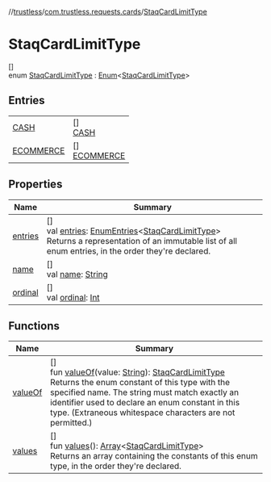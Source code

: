 //[trustless](../../../index.md)/[com.trustless.requests.cards](../index.md)/[StaqCardLimitType](index.md)

# StaqCardLimitType

[]\
enum [StaqCardLimitType](index.md) : [Enum](https://kotlinlang.org/api/latest/jvm/stdlib/kotlin/-enum/index.html)&lt;[StaqCardLimitType](index.md)&gt;

## Entries

| | |
|---|---|
| [CASH](-c-a-s-h/index.md) | []<br>[CASH](-c-a-s-h/index.md) |
| [ECOMMERCE](-e-c-o-m-m-e-r-c-e/index.md) | []<br>[ECOMMERCE](-e-c-o-m-m-e-r-c-e/index.md) |

## Properties

| Name | Summary |
|---|---|
| [entries](entries.md) | []<br>val [entries](entries.md): [EnumEntries](https://kotlinlang.org/api/latest/jvm/stdlib/kotlin.enums/-enum-entries/index.html)&lt;[StaqCardLimitType](index.md)&gt;<br>Returns a representation of an immutable list of all enum entries, in the order they're declared. |
| [name](../../com.trustless.requests.kyc.retrieveSteps/-input-k-y-c-type/-d-o-c-u-m-e-n-t/index.md#-372974862%2FProperties%2F851456926) | []<br>val [name](../../com.trustless.requests.kyc.retrieveSteps/-input-k-y-c-type/-d-o-c-u-m-e-n-t/index.md#-372974862%2FProperties%2F851456926): [String](https://kotlinlang.org/api/latest/jvm/stdlib/kotlin/-string/index.html) |
| [ordinal](../../com.trustless.requests.kyc.retrieveSteps/-input-k-y-c-type/-d-o-c-u-m-e-n-t/index.md#-739389684%2FProperties%2F851456926) | []<br>val [ordinal](../../com.trustless.requests.kyc.retrieveSteps/-input-k-y-c-type/-d-o-c-u-m-e-n-t/index.md#-739389684%2FProperties%2F851456926): [Int](https://kotlinlang.org/api/latest/jvm/stdlib/kotlin/-int/index.html) |

## Functions

| Name | Summary |
|---|---|
| [valueOf](value-of.md) | []<br>fun [valueOf](value-of.md)(value: [String](https://kotlinlang.org/api/latest/jvm/stdlib/kotlin/-string/index.html)): [StaqCardLimitType](index.md)<br>Returns the enum constant of this type with the specified name. The string must match exactly an identifier used to declare an enum constant in this type. (Extraneous whitespace characters are not permitted.) |
| [values](values.md) | []<br>fun [values](values.md)(): [Array](https://kotlinlang.org/api/latest/jvm/stdlib/kotlin/-array/index.html)&lt;[StaqCardLimitType](index.md)&gt;<br>Returns an array containing the constants of this enum type, in the order they're declared. |
